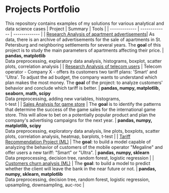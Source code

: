 # Projects Portfolio
This repository contains examples of my solutions for various analytical and data science cases
| Project | Summary | Tools |
| ------------- | ------------- | ------------- |
| [Research Analysis of apartment advertisements](https://github.com/Nicole0608/Projects_Portfolio/blob/main/Projects/Apartments_Project.ipynb)| As data, there is an archive of advertisements for the sale of apartments in St. Petersburg and neighboring settlements for several years. The **goal** of this project is to study the main parameters of apartments affecting their price. | **pandas, matplotlib** <br /> Data preprocessing, explaratory data analysis, histograms, boxplot, scatter plots, correlation analysis |
| [Research Analysis of telecom users](https://github.com/Nicole0608/Projects_Portfolio/blob/main/Projects/Tariffs_Project.ipynb)  | Telecom operator - Company X - offers its customers two tariff plans: 'Smart' and 'Ultra'. To adjust the ad budget, the company wants to understand which plan makes the most money. The **goal** of the project: to analyze customers' behavior and conclude which tariff is better.  | **pandas, numpy, matplotlib, seaborn, math, scipy** <br />  Data preprocessing, adding new variables, histograms, <br /> t-test |
| [Sales Analysis for game store](https://github.com/Nicole0608/Projects_Portfolio/blob/main/Projects/Sales_Analysis.ipynb)  | The **goal** is to identify the patterns that determine the success of the game sales for the international game store. This will allow to bet on a potentially popular product and plan the company's advertising campaigns for the next year.  | **pandas, numpy, matplotlib, scipy** <br /> Data preprocessing, exploratory data analysis, line plots, boxplots, scatter plots, correlation analysis, heatmap, barplots, t-test |
| [Tariff Recommendation Project (ML)](https://github.com/Nicole0608/Projects_Portfolio/blob/main/Projects/Tariff_Recommendation_Project.ipynb)  | The **goal**: to build a model capable of analyzing the behavior of customers of the mobile operator "Megaline" and offer users a new tariff: "Smart" or "Ultra".  | **pandas, numpy, sklearn** <br /> Data preprocessing, decision tree, random forest, logistic regression |
| [Customers churn analysis (ML)](https://github.com/Nicole0608/Projects_Portfolio/blob/main/Projects/Customers_Churn.ipynb)  | The **goal**: to build a model to predict whether the client will leave the bank in the near future or not. | **pandas, numpy, sklearn, matplotlib** <br /> Data preprocessing, decision tree, random forest, logistic regression, upsampling, downsampling, auc-roc |
